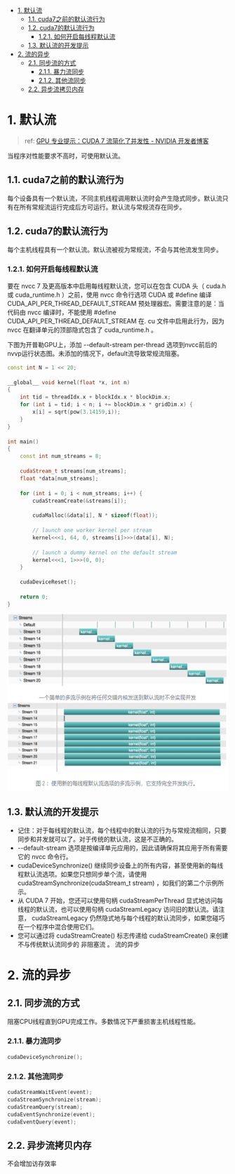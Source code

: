 - [1. 默认流](#1-默认流)
    - [1.1. cuda7之前的默认流行为](#11-cuda7之前的默认流行为)
    - [1.2. cuda7的默认流行为](#12-cuda7的默认流行为)
        - [1.2.1. 如何开启每线程默认流](#121-如何开启每线程默认流)
    - [1.3. 默认流的开发提示](#13-默认流的开发提示)
- [2. 流的异步](#2-流的异步)
    - [2.1. 同步流的方式](#21-同步流的方式)
        - [2.1.1. 暴力流同步](#211-暴力流同步)
        - [2.1.2. 其他流同步](#212-其他流同步)
    - [2.2. 异步流拷贝内存](#22-异步流拷贝内存)

# 1. 默认流

> ref: [GPU 专业提示：CUDA 7 流简化了并发性 - NVIDIA 开发者博客](https://developer.nvidia.com/zh-cn/blog/gpu-pro-tip-cuda-7-streams-simplify-concurrency/)

当程序对性能要求不高时，可使用默认流。

## 1.1. cuda7之前的默认流行为

每个设备具有一个默认流，不同主机线程调用默认流时会产生隐式同步。默认流只有在所有常规流运行完成后方可运行。默认流与常规流存在同步。

## 1.2. cuda7的默认流行为

每个主机线程具有一个默认流。默认流被视为常规流，不会与其他流发生同步。

### 1.2.1. 如何开启每线程默认流
要在 nvcc 7 及更高版本中启用每线程默认流，您可以在包含 CUDA 头（ cuda.h 或 cuda_runtime.h ）之前，使用 nvcc 命令行选项 CUDA 或 #define 编译 CUDA_API_PER_THREAD_DEFAULT_STREAM 预处理器宏。需要注意的是：当代码由 nvcc 编译时，不能使用 #define CUDA_API_PER_THREAD_DEFAULT_STREAM 在. cu 文件中启用此行为，因为 nvcc 在翻译单元的顶部隐式包含了 cuda_runtime.h 。

下图为开普勒GPU上，添加 --default-stream per-thread 选项到nvcc前后的nvvp运行状态图。未添加的情况下，default流导致常规流阻塞。
```cpp
const int N = 1 << 20;
 
__global__ void kernel(float *x, int n)
{
    int tid = threadIdx.x + blockIdx.x * blockDim.x;
    for (int i = tid; i < n; i += blockDim.x * gridDim.x) {
        x[i] = sqrt(pow(3.14159,i));
    }
}
 
int main()
{
    const int num_streams = 8;
 
    cudaStream_t streams[num_streams];
    float *data[num_streams];
 
    for (int i = 0; i < num_streams; i++) {
        cudaStreamCreate(&streams[i]);
 
        cudaMalloc(&data[i], N * sizeof(float));
 
        // launch one worker kernel per stream
        kernel<<<1, 64, 0, streams[i]>>>(data[i], N);
 
        // launch a dummy kernel on the default stream
        kernel<<<1, 1>>>(0, 0);
    }
 
    cudaDeviceReset();
 
    return 0;
}
```
<img src="https://raw.githubusercontent.com/Yuefeng95/Images/main/img/202201302057711.png" height="200px" /> <img src="https://raw.githubusercontent.com/Yuefeng95/Images/main/img/202201302057223.png" height="200px" />

## 1.3. 默认流的开发提示

- 记住：对于每线程的默认流，每个线程中的默认流的行为与常规流相同，只要同步和并发就可以了。对于传统的默认流，这是不正确的。
- --default-stream 选项是按编译单元应用的，因此请确保将其应用于所有需要它的 nvcc 命令行。
- cudaDeviceSynchronize() 继续同步设备上的所有内容，甚至使用新的每线程默认流选项。如果您只想同步单个流，请使用 cudaStreamSynchronize(cudaStream_t stream) ，如我们的第二个示例所示。
- 从 CUDA 7 开始，您还可以使用句柄 cudaStreamPerThread 显式地访问每线程的默认流，也可以使用句柄 cudaStreamLegacy 访问旧的默认流。请注意， cudaStreamLegacy 仍然隐式地与每个线程的默认流同步，如果您碰巧在一个程序中混合使用它们。
- 您可以通过将 cudaStreamCreate() 标志传递给 cudaStreamCreate() 来创建不与传统默认流同步的 非阻塞流 。
流的异步

# 2. 流的异步

## 2.1. 同步流的方式

阻塞CPU线程直到GPU完成工作。多数情况下严重损害主机线程性能。

### 2.1.1. 暴力流同步

```cpp
cudaDeviceSynchronize();
```

### 2.1.2. 其他流同步

```cpp
cudaStreamWaitEvent(event);
cudaStreamSynchronize(stream);
cudaStreamQuery(stream);
cudaEventSynchronize(event);
cudaEventQuery(event);
```

## 2.2. 异步流拷贝内存

不会增加访存效率